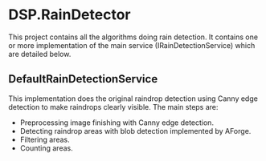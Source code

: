 ﻿# DSP.RainDetector



This project contains all the algorithms doing rain detection. It contains one or more implementation of the main service (IRainDetectionService) which are detailed below.


## DefaultRainDetectionService

This implementation does the original raindrop detection using Canny edge detection to make raindrops clearly visible.
The main steps are:

 * Preprocessing image finishing with Canny edge detection.
 * Detecting raindrop areas with blob detection implemented by AForge.
 * Filtering areas.
 * Counting areas.